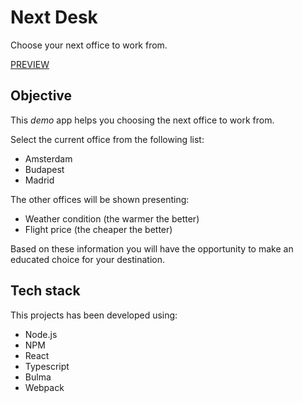 # Next Desk

Choose your next office to work from.

[PREVIEW](https://tender-dijkstra-58fe01.netlify.app/)

## Objective

This *demo* app helps you choosing the next office to work from.

Select the current office from the following list:

- Amsterdam
- Budapest
- Madrid

The other offices will be shown presenting:

- Weather condition (the warmer the better)
- Flight price (the cheaper the better)

Based on these information you will have the opportunity to make an educated choice for your destination.

## Tech stack

This projects has been developed using:

- Node.js
- NPM
- React
- Typescript
- Bulma
- Webpack
